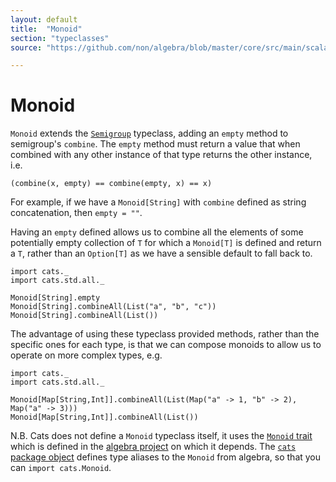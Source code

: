 ```yaml
---
layout: default
title:  "Monoid"
section: "typeclasses"
source: "https://github.com/non/algebra/blob/master/core/src/main/scala/algebra/Monoid.scala"

---
```

# Monoid

`Monoid` extends the [`Semigroup`](semigroup.html) typeclass, adding an `empty` method to semigroup's 
`combine`. The `empty` method must return a value that when combined with any other instance of that type
returns the other instance, i.e.

    (combine(x, empty) == combine(empty, x) == x)
    
For example, if we have a `Monoid[String]` with `combine` defined as string concatenation, then `empty = ""`.

Having an `empty` defined allows us to combine all the elements of some potentially empty collection
of `T` for which a `Monoid[T]` is defined and return a `T`, rather than an `Option[T]` as we have a
sensible default to fall back to.
 
```tut
import cats._
import cats.std.all._

Monoid[String].empty
Monoid[String].combineAll(List("a", "b", "c"))
Monoid[String].combineAll(List())
```

The advantage of using these typeclass provided methods, rather than the specific ones for each
type, is that we can compose monoids to allow us to operate on more complex types, e.g.
 
```tut
import cats._
import cats.std.all._

Monoid[Map[String,Int]].combineAll(List(Map("a" -> 1, "b" -> 2), Map("a" -> 3)))
Monoid[Map[String,Int]].combineAll(List())
```
 
N.B.
Cats does not define a `Monoid` typeclass itself, it uses the [`Monoid`
trait](https://github.com/non/algebra/blob/master/core/src/main/scala/algebra/Monoid.scala)
which is defined in the [algebra project](https://github.com/non/algebra) on 
which it depends. The [`cats` package object](https://github.com/non/cats/blob/master/core/src/main/scala/cats/package.scala)
defines type aliases to the `Monoid` from algebra, so that you can
`import cats.Monoid`.
